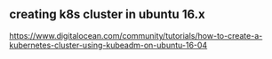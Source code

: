 ## creating k8s cluster in ubuntu 16.x
https://www.digitalocean.com/community/tutorials/how-to-create-a-kubernetes-cluster-using-kubeadm-on-ubuntu-16-04
